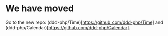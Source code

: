 We have moved
=============

Go to the new repo: (ddd-php/Time)[https://github.com/ddd-php/Time] and (ddd-php/Calendar)[https://github.com/ddd-php/Calendar].
